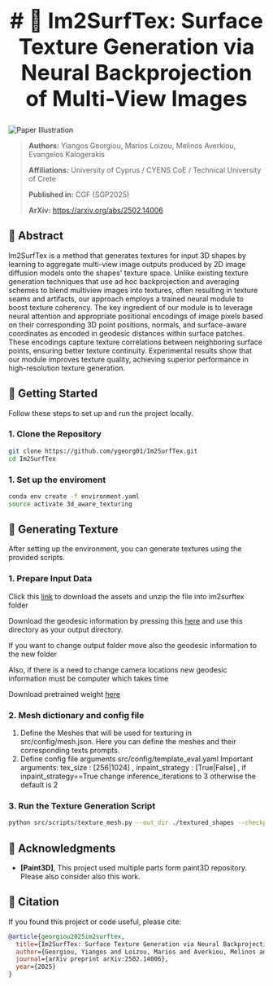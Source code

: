 <div align="center">
<h1 style="font-size: 3em;"> # 📄 Im2SurfTex: Surface Texture Generation via Neural Backprojection of Multi-View Images </h1>
</div>

![Paper Illustration](gallery.png)

> **Authors:** Yiangos Georgiou, Marios Loizou, Melinos Averkiou, Evangelos Kalogerakis
>
> **Affiliations:** University of Cyprus / CYENS CoE / Technical University of Crete
>
> **Published in:** CGF (SGP2025)
>
> **ArXiv:** https://arxiv.org/abs/2502.14006


## 🧠 Abstract
Im2SurfTex is a method that generates textures for input 3D shapes by learning to aggregate multi-view image outputs produced by 2D image diffusion models onto the shapes' texture space. Unlike existing texture generation techniques that use ad hoc backprojection and averaging schemes to blend multiview images into textures, often resulting in texture seams and artifacts, our approach employs a trained neural module to boost texture coherency. The key ingredient of our module is to leverage neural attention and appropriate positional encodings of image pixels based on their corresponding 3D point positions, normals, and surface-aware coordinates as encoded in geodesic distances within surface patches. These encodings capture texture correlations between neighboring surface points, ensuring better texture continuity. Experimental results show that our module improves texture quality, achieving superior performance in high-resolution texture generation.

## 🚀 Getting Started

Follow these steps to set up and run the project locally.

### 1. Clone the Repository

```bash
git clone https://github.com/ygeorg01/Im2SurfTex.git
cd Im2SurfTex
```

### 1. Set up the enviroment

```bash
conda env create -f environment.yaml
source activate 3d_aware_texturing
```
## 🎨 Generating Texture

After setting up the environment, you can generate textures using the provided scripts.

### 1. Prepare Input Data

Click this [link](https://ucy-my.sharepoint.com/:u:/g/personal/ygeorg01_ucy_ac_cy/ERYX_oc8AIxJiKbzhEL3HwABfDXwjYzSJQx3kT4G97li3w?e=tgeQle) to download the assets and unzip the file into im2surftex folder

Download the geodesic information by pressing this [here](https://ucy-my.sharepoint.com/:u:/g/personal/ygeorg01_ucy_ac_cy/EUp3pzlWYP1Ds7SRu6Lo9REBWLNB3i2PcO0aW-1CQ1ITeA?e=Dzz9GT) and use this directory as your output directory.

If you want to change output folder move also the geodesic information to the new folder

Also, if there is a need to change camera locations new geodesic information must be computer which takes time

Download pretrained weight [here](https://ucy-my.sharepoint.com/:u:/g/personal/ygeorg01_ucy_ac_cy/Ebpuy4doOzZJpQUhmuAeZJUB6LfZtkcF8Oo2Y29qKnNTJQ?e=jh7IOL)

### 2. Mesh dictionary and config file
1) Define the Meshes that will be used for texturing in src/config/mesh.json. Here you can define the meshes and their corresponding texts prompts.
2) Define config file arguments src/config/template_eval.yaml
   Important arguments: tex_size : [256|1024] , inpaint_strategy : [True|False] , if inpaint_strategy==True change inference_iterations to 3 otherwise the default is 2
### 3. Run the Texture Generation Script

```bash
python src/scripts/texture_mesh.py --out_dir ./textured_shapes --checkpoint_path <checkpoint path>
```

## 🙌 Acknowledgments

- **[Paint3D]**, This project used multiple parts form paint3D repository. Please also consider also this work.


## 📎 Citation
If you found this project or code useful, please cite:

```bibtex
@article{georgiou2025im2surftex,
  title={Im2SurfTex: Surface Texture Generation via Neural Backprojection of Multi-View Images},
  author={Georgiou, Yiangos and Loizou, Marios and Averkiou, Melinos and Kalogerakis, Evangelos},
  journal={arXiv preprint arXiv:2502.14006},
  year={2025}
}
```

